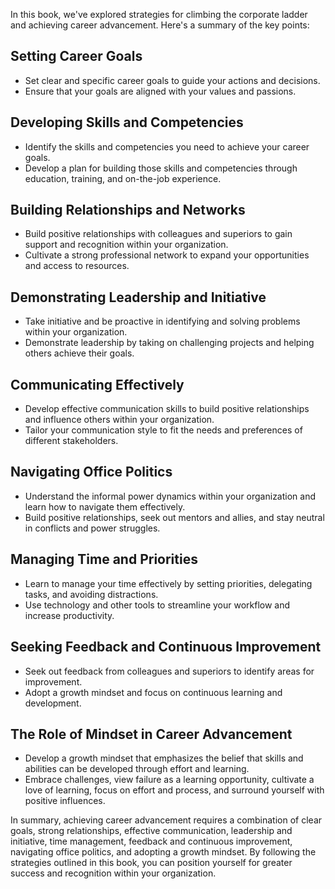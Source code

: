 
In this book, we've explored strategies for climbing the corporate ladder and achieving career advancement. Here's a summary of the key points:

Setting Career Goals
-------------------------------

* Set clear and specific career goals to guide your actions and decisions.
* Ensure that your goals are aligned with your values and passions.

Developing Skills and Competencies
---------------------------------------------

* Identify the skills and competencies you need to achieve your career goals.
* Develop a plan for building those skills and competencies through education, training, and on-the-job experience.

Building Relationships and Networks
----------------------------------------------

* Build positive relationships with colleagues and superiors to gain support and recognition within your organization.
* Cultivate a strong professional network to expand your opportunities and access to resources.

Demonstrating Leadership and Initiative
--------------------------------------------------

* Take initiative and be proactive in identifying and solving problems within your organization.
* Demonstrate leadership by taking on challenging projects and helping others achieve their goals.

Communicating Effectively
------------------------------------

* Develop effective communication skills to build positive relationships and influence others within your organization.
* Tailor your communication style to fit the needs and preferences of different stakeholders.

Navigating Office Politics
-------------------------------------

* Understand the informal power dynamics within your organization and learn how to navigate them effectively.
* Build positive relationships, seek out mentors and allies, and stay neutral in conflicts and power struggles.

Managing Time and Priorities
---------------------------------------

* Learn to manage your time effectively by setting priorities, delegating tasks, and avoiding distractions.
* Use technology and other tools to streamline your workflow and increase productivity.

Seeking Feedback and Continuous Improvement
------------------------------------------------------

* Seek out feedback from colleagues and superiors to identify areas for improvement.
* Adopt a growth mindset and focus on continuous learning and development.

The Role of Mindset in Career Advancement
----------------------------------------------------

* Develop a growth mindset that emphasizes the belief that skills and abilities can be developed through effort and learning.
* Embrace challenges, view failure as a learning opportunity, cultivate a love of learning, focus on effort and process, and surround yourself with positive influences.

In summary, achieving career advancement requires a combination of clear goals, strong relationships, effective communication, leadership and initiative, time management, feedback and continuous improvement, navigating office politics, and adopting a growth mindset. By following the strategies outlined in this book, you can position yourself for greater success and recognition within your organization.

